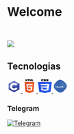 # Welcome

<br>

![](https://komarev.com/ghpvc/?username=ShinKatsuo-C&style=flat-square)

## Tecnologias

<p>
        <a href="#">
            <img alt="C" width="32px" height="30px" src="assets1/C.png">
        </a>
        <a href="#">
            <img alt="HTML" width="32px" height="32px"src="assets1/html.svg">
        </a>
        <a href="#">
            <img alt="CSS" width="32px" height="32px" src="assets1/ccs3.svg">
        </a>
       <a href="#">
            <img alt="CSS" width="32px" height="32px" src="assets1/mysql_PNG19.png">
        </a>
    </p>
    
### Telegram  
    
<p>
    <a href="https://t.me/Sh1nKatsuo">
        <img alt="Telegram" src="https://img.shields.io/static/v1?style=flat&logo=telegram&logoColor=white&color=%239146FF&label=&message=Sh1nKatsuo"/>
    </a>
</p>
